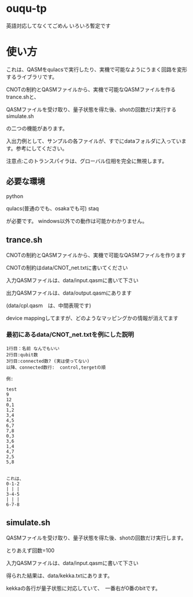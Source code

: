 # ouqu-tp

英語対応してなくてごめん
いろいろ暫定です

# 使い方

これは、QASMをqulacsで実行したり、実機で可能なようにうまく回路を変形するライブラリです。


CNOTの制約とQASMファイルから、実機で可能なQASMファイルを作るtrance.shと、

QASMファイルを受け取り、量子状態を得た後、shotの回数だけ実行するsimulate.sh

の二つの機能があります。

入出力例として、サンプルの各ファイルが、すでにdataフォルダに入っています。参考にしてください。

注意点:このトランスパイラは、グローバル位相を完全に無視します。

## 必要な環境
python

qulacs(普通のでも、osakaでも可)
staq

が必要です。
windows以外での動作は可能かわかりません。


## trance.sh
CNOTの制約とQASMファイルから、実機で可能なQASMファイルを作ります

CNOTの制約はdata/CNOT_net.txtに書いてください

入力QASMファイルは、data/input.qasmに書いて下さい

出力QASMファイルは、data/output.qasmにあります

(data/cpl.qasm　は、中間表現です)

device mappingしてますが、どのようなマッピングかの情報が消えてます

### 最初にあるdata/CNOT_net.txtを例にした説明

```
1行目：名前 なんでもいい
2行目:qubit数
3行目:connected数? (実は使ってない)
以降、connected数行:  control,tergetの順

例:

test
9
12
0,1
1,2
3,4
4,5
6,7
7,8
0,3
3,6
1,4
4,7
2,5
5,8


これは、
0-1-2
| | |
3-4-5
| | |
6-7-8
```

## simulate.sh
QASMファイルを受け取り、量子状態を得た後、shotの回数だけ実行します。

とりあえず回数=100

入力QASMファイルは、data/input.qasmに書いて下さい

得られた結果は、data/kekka.txtにあります。

kekkaの各行が量子状態に対応していて、　一番右が0番のbitです。

